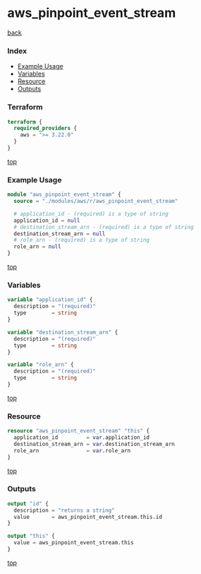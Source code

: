 # aws_pinpoint_event_stream

[back](../aws.md)

### Index

- [Example Usage](#example-usage)
- [Variables](#variables)
- [Resource](#resource)
- [Outputs](#outputs)

### Terraform

```terraform
terraform {
  required_providers {
    aws = ">= 3.22.0"
  }
}
```

[top](#index)

### Example Usage

```terraform
module "aws_pinpoint_event_stream" {
  source = "./modules/aws/r/aws_pinpoint_event_stream"

  # application_id - (required) is a type of string
  application_id = null
  # destination_stream_arn - (required) is a type of string
  destination_stream_arn = null
  # role_arn - (required) is a type of string
  role_arn = null
}
```

[top](#index)

### Variables

```terraform
variable "application_id" {
  description = "(required)"
  type        = string
}

variable "destination_stream_arn" {
  description = "(required)"
  type        = string
}

variable "role_arn" {
  description = "(required)"
  type        = string
}
```

[top](#index)

### Resource

```terraform
resource "aws_pinpoint_event_stream" "this" {
  application_id         = var.application_id
  destination_stream_arn = var.destination_stream_arn
  role_arn               = var.role_arn
}
```

[top](#index)

### Outputs

```terraform
output "id" {
  description = "returns a string"
  value       = aws_pinpoint_event_stream.this.id
}

output "this" {
  value = aws_pinpoint_event_stream.this
}
```

[top](#index)